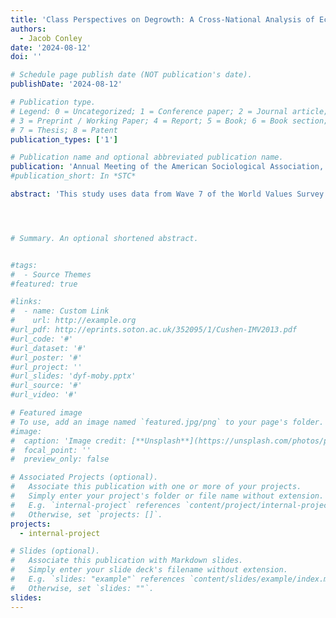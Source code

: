 ```yaml
---
title: 'Class Perspectives on Degrowth: A Cross-National Analysis of Economic Status and Environmental Attitudes'
authors:
  - Jacob Conley
date: '2024-08-12'
doi: ''

# Schedule page publish date (NOT publication's date).
publishDate: '2024-08-12'

# Publication type.
# Legend: 0 = Uncategorized; 1 = Conference paper; 2 = Journal article;
# 3 = Preprint / Working Paper; 4 = Report; 5 = Book; 6 = Book section;
# 7 = Thesis; 8 = Patent
publication_types: ['1']

# Publication name and optional abbreviated publication name.
publication: 'Annual Meeting of the American Sociological Association, Montréal, Québec'
#publication_short: In *STC*

abstract: 'This study uses data from Wave 7 of the World Values Survey to investigate the relationship between economic class and attitudes toward “degrowth” across eight countries. “Degrowth” refers to an ideological movement within social science and ecological research which argues that current economic growth-oriented conceptions of human development are both unavoidably harmful to the environment and poor measures of human prosperity, especially considering global inequality. Therefore, degrowth advocates support a political, economic, and cultural shift away from productivist and consumerist ideologies and policies, and toward global egalitarian and sustainable practices. Critics argue that degrowth policies would struggle to cultivate the political support necessary to be implemented, especially among wealthier individuals and within high-income countries. However, few studies have examined attitudes toward degrowth across national contexts and in consideration of potential class dynamics. This paper seeks to expand our knowledge of attitudes toward economic growth and environmental sustainability across national and economic contexts. Using logistic regression models to analyze survey data from the United States, Germany, Iran, China, Guatemala, Nicaragua, Nigeria, and Ethiopia, this study finds that there is broad support for environmental protections at the expense of economic growth across the globe. Though middle-class and college-educated individuals are generally more likely to express pro-environmental sentiments, results from analyses of these attitudes within particular national contexts reveals that that relationship between class and environmentalist values varies considerably between countries.'




# Summary. An optional shortened abstract.


#tags:
#  - Source Themes
#featured: true

#links:
#  - name: Custom Link
#    url: http://example.org
#url_pdf: http://eprints.soton.ac.uk/352095/1/Cushen-IMV2013.pdf
#url_code: '#'
#url_dataset: '#'
#url_poster: '#'
#url_project: ''
#url_slides: 'dyf-moby.pptx'
#url_source: '#'
#url_video: '#'

# Featured image
# To use, add an image named `featured.jpg/png` to your page's folder.
#image:
#  caption: 'Image credit: [**Unsplash**](https://unsplash.com/photos/pLCdAaMFLTE)#'
#  focal_point: ''
#  preview_only: false

# Associated Projects (optional).
#   Associate this publication with one or more of your projects.
#   Simply enter your project's folder or file name without extension.
#   E.g. `internal-project` references `content/project/internal-project/index.md`.
#   Otherwise, set `projects: []`.
projects:
  - internal-project

# Slides (optional).
#   Associate this publication with Markdown slides.
#   Simply enter your slide deck's filename without extension.
#   E.g. `slides: "example"` references `content/slides/example/index.md`.
#   Otherwise, set `slides: ""`.
slides:
---
```

